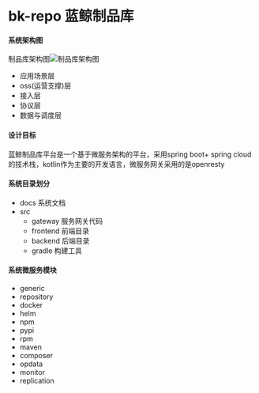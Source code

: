 # bk-repo 蓝鲸制品库

#### 系统架构图
制品库架构图![制品库架构图](/uploads/0FCF5A4590AD4CDE8BDC78DBA397E4D4/bkrepo.png)

- 应用场景层
- oss(运营支撑)层
- 接入层
- 协议层
- 数据与调度层

#### 设计目标
蓝鲸制品库平台是一个基于微服务架构的平台，采用spring boot+ spring cloud的技术栈，kotlin作为主要的开发语言，微服务网关采用的是openresty

#### 系统目录划分
 - docs 系统文档
 - src 
    - gateway 服务网关代码
    - frontend 前端目录
    - backend  后端目录
    - gradle 构建工具

#### 系统微服务模块
- generic
- repository
- docker
- helm
- npm
- pypi
- rpm
- maven
- composer
- opdata
- monitor
- replication


